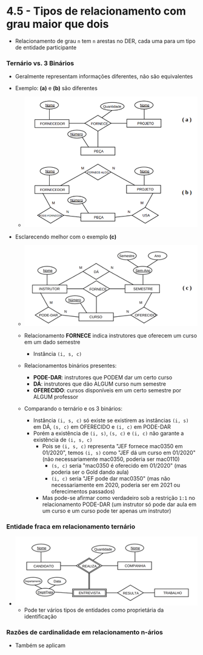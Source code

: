 # 4.5 - Tipos de relacionamento com grau maior que dois

* Relacionamento de grau `n` tem `n` arestas no DER, cada uma para um tipo de entidade participante

### Ternário vs. 3 Binários

* Geralmente representam informações diferentes, não são equivalentes
* Exemplo: **(a)** e **(b)** são diferentes
  * ![](zzz-003-ternario-vs-binario.png)

* Esclarecendo melhor com o exemplo **(c)**

  * ![](zzz-004-ternario-mais-binario.png)

  * Relacionamento **FORNECE** indica instrutores que oferecem um curso em um dado semestre
    * Instância `(i, s, c)`
  * Relacionamentos binários presentes:
    * **PODE-DAR**: instrutores que PODEM dar um certo curso
    * **DÁ**: instrutores que dão ALGUM curso num semestre
    * **OFERECIDO**: cursos disponíveis em um certo semestre por ALGUM professor
  * Comparando o ternário e os 3 binários:
    * Instância `(i, s, c)` só existe se existirem as instâncias `(i, s)` em DÁ, `(s, c)` em OFERECIDO e `(i, c)` em PODE-DAR
    * Porém a existência de `(i, s)`, `(s, c)` e `(i, c)` não garante a existência de `(i, s, c)`
      * Pois se `(i, s, c)` representa "JEF fornece mac0350 em 01/2020", temos `(i, s)` como "JEF dá um curso em 01/2020" (não necessariamente mac0350, poderia ser mac0110)
        * `(s, c)` seria "mac0350 é oferecido em 01/2020" (mas poderia ser o Gold dando aula)
        * `(i, c)` seria "JEF pode dar mac0350" (mas não necessariamente em 2020, poderia ser em 2021 ou oferecimentos passados)
      * Mas pode-se afirmar como verdadeiro sob a restrição `1:1` no relacionamento PODE-DAR (um instrutor só pode dar aula em um curso e um curso pode ter apenas um instrutor)

### Entidade fraca em relacionamento ternário

* ![](zzz-005-entidade-fraca-ternario.png)
  * Pode ter vários tipos de entidades como proprietária da identificação

### Razões de cardinalidade em relacionamento n-ários

* Também se aplicam